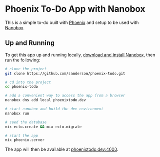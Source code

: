 # Phoenix To-Do App with Nanobox

This is a simple to-do built with [Phoenix](http://www.phoenixframework.org/) and setup to be used with [Nanobox](https://nanobox.io).

## Up and Running
To get this app up and running locally, [download and install Nanobox](https://dashboard.nanobox.io/download), then run the following:

```bash
# clone the project
git clone https://github.com/sanderson/phoenix-todo.git

# cd into the project
cd phoenix-todo

# add a convenient way to access the app from a browser
nanobox dns add local phoenixtodo.dev

# start nanobox and build the dev environment
nanobox run

# seed the database
mix ecto.create && mix ecto.migrate

# start the app
mix phoenix.server
```

The app will then be available at [phoenixtodo.dev:4000](http://phoenixtodo.dev:4000).
